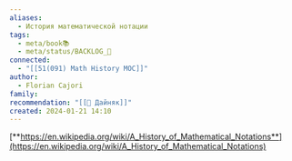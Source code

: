 ```yaml
---
aliases:
  - История математической нотации
tags:
  - meta/book📚
  - meta/status/BACKLOG_🌰
connected:
  - "[[51(091) Math History MOC]]"
author:
  - Florian Cajori
family: 
recommendation: "[[👤 Дайняк]]"
created: 2024-01-21 14:10
---
```

[**https://en.wikipedia.org/wiki/A_History_of_Mathematical_Notations**](https://en.wikipedia.org/wiki/A_History_of_Mathematical_Notations) 


